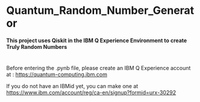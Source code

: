 # Quantum_Random_Number_Generator
#### This project uses Qiskit in the IBM Q Experience Environment to create Truly Random Numbers
#

Before entering the .pynb file, please create an IBM Q Experience account at : https://quantum-computing.ibm.com

If you do not have an IBMid yet, you can make one at https://www.ibm.com/account/reg/ca-en/signup?formid=urx-30292
